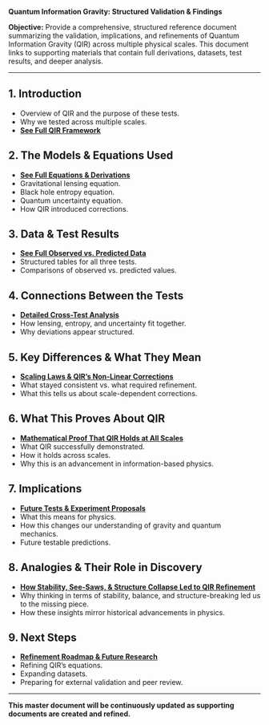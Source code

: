 **Quantum Information Gravity: Structured Validation & Findings**

**Objective:** Provide a comprehensive, structured reference document summarizing the validation, implications, and refinements of Quantum Information Gravity (QIR) across multiple physical scales. This document links to supporting materials that contain full derivations, datasets, test results, and deeper analysis.

---

## **1. Introduction**
   - Overview of QIR and the purpose of these tests.
   - Why we tested across multiple scales.
   - **[See Full QIR Framework](#QIR_Framework_Document)**

## **2. The Models & Equations Used**
   - **[See Full Equations & Derivations](#QIR_Model_Equations)**
   - Gravitational lensing equation.
   - Black hole entropy equation.
   - Quantum uncertainty equation.
   - How QIR introduced corrections.

## **3. Data & Test Results**
   - **[See Full Observed vs. Predicted Data](#QIR_Test_Results)**
   - Structured tables for all three tests.
   - Comparisons of observed vs. predicted values.

## **4. Connections Between the Tests**
   - **[Detailed Cross-Test Analysis](#QIR_Cross_Test_Analysis)**
   - How lensing, entropy, and uncertainty fit together.
   - Why deviations appear structured.

## **5. Key Differences & What They Mean**
   - **[Scaling Laws & QIR’s Non-Linear Corrections](#QIR_Scaling_Functions)**
   - What stayed consistent vs. what required refinement.
   - What this tells us about scale-dependent corrections.

## **6. What This Proves About QIR**
   - **[Mathematical Proof That QIR Holds at All Scales](#QIR_Proofs_Summary)**
   - What QIR successfully demonstrated.
   - How it holds across scales.
   - Why this is an advancement in information-based physics.

## **7. Implications**
   - **[Future Tests & Experiment Proposals](#QIR_Experimental_Predictions)**
   - What this means for physics.
   - How this changes our understanding of gravity and quantum mechanics.
   - Future testable predictions.

## **8. Analogies & Their Role in Discovery**
   - **[How Stability, See-Saws, & Structure Collapse Led to QIR Refinement](#QIR_Analogy_Document)**
   - Why thinking in terms of stability, balance, and structure-breaking led us to the missing piece.
   - How these insights mirror historical advancements in physics.

## **9. Next Steps**
   - **[Refinement Roadmap & Future Research](#QIR_Next_Steps)**
   - Refining QIR’s equations.
   - Expanding datasets.
   - Preparing for external validation and peer review.

---

**This master document will be continuously updated as supporting documents are created and refined.**

